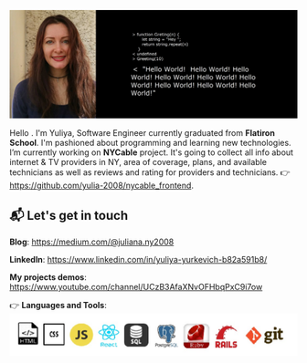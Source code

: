 ![Yuliya](https://github.com/yulia-2008/yulia-2008/blob/main/0-02-04-267bea2002925f758de3b006611f80669a421e7e9f1a44b19009d649cf009d.jpg)



Hello . I'm Yuliya, Software Engineer currently graduated from **Flatiron School**. I'm pashioned about programming and learning new technologies. 
I’m currently working on **NYCable** project. 
It's going to collect all info about internet & TV providers in NY, area of coverage, plans, and available technicians as well as reviews and rating for providers and technicians.
 :point_right: https://github.com/yulia-2008/nycable_frontend.



 ## 📬 Let's get in touch

**Blog**: https://medium.com/@juliana.ny2008

**LinkedIn**: https://www.linkedin.com/in/yuliya-yurkevich-b82a591b8/

**My projects demos**: https://www.youtube.com/channel/UCzB3AfaXNvOFHbqPxC9i7ow


:point_right: **Languages and Tools**:
![languages](https://github.com/yulia-2008/yulia-2008/blob/main/icon_SQL.jpg)

